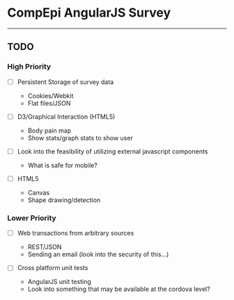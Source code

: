 CompEpi AngularJS Survey
========================
***


TODO
----

### High Priority

- [ ] Persistent Storage of survey data
  * Cookies/Webkit
  * Flat files/JSON

- [ ] D3/Graphical Interaction (HTML5)
  * Body pain map
  * Show stats/graph stats to show user

- [ ] Look into the feasibility of utilizing external javascript components
  * What is safe for mobile?
	
- [ ] HTML5
  * Canvas
  * Shape drawing/detection

### Lower Priority

- [ ] Web transactions from arbitrary sources
  * REST/JSON
  * Sending an email (look into the security of this...)

- [ ] Cross platform unit tests	
  * AngularJS unit testing
  * Look into something that may be available at the cordova level?
	